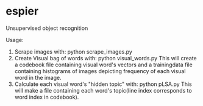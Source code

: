 # espier
Unsupervised object recognition

Usage:
1. Scrape images with:
		python scrape_images.py
2. Create Visual bag of words with:
		python visual_words.py
   This will create a codebook file containing visual word's vectors and a trainingdata file containing histograms of images depicting frequency of each visual word in the image.
3. Calculate each visual word's "hidden topic" with:
		python pLSA.py
   This will make a file containing each word's topic(line index corresponds to word index in codebook).
